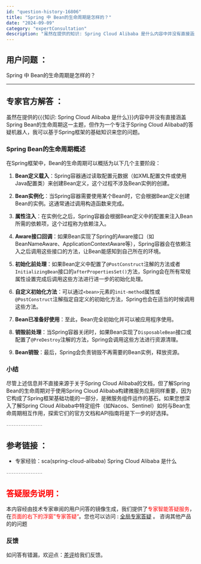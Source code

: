 ```yaml
---
id: "question-history-16806"
title: "Spring 中 Bean的生命周期是怎样的？"
date: "2024-09-09"
category: "expertConsultation"
description: "虽然在提供的知识: Spring Cloud Alibaba 是什么内容中并没有直接涵盖Spring Bean的生命周期这一主题，但作为一个专注于Spring Cloud Alibaba的答疑机器人，我可以基于Spring框架的基础知识来您的问题。### Spring Bean的生命周期概述在Spr"
---
```


## 用户问题 ： 
 Spring 中 Bean的生命周期是怎样的？  

---------------
## 专家官方解答 ：

虽然在提供的{{{知识: Spring Cloud Alibaba 是什么}}}内容中并没有直接涵盖Spring Bean的生命周期这一主题，但作为一个专注于Spring Cloud Alibaba的答疑机器人，我可以基于Spring框架的基础知识来您的问题。

### Spring Bean的生命周期概述

在Spring框架中，Bean的生命周期可以概括为以下几个主要阶段：

1. **Bean定义载入**：Spring容器通过读取配置元数据（如XML配置文件或使用Java配置类）来创建Bean定义，这个过程不涉及Bean实例的创建。

2. **Bean实例化**：当Spring容器需要使用某个Bean时，它会根据Bean定义创建Bean的实例。这通常通过调用构造函数来完成。

3. **属性注入**：在实例化之后，Spring容器会根据Bean定义中的配置来注入Bean所需的依赖项，这个过程称为依赖注入。

4. **Aware接口回调**：如果Bean实现了Spring的Aware接口（如BeanNameAware、ApplicationContextAware等），Spring容器会在依赖注入之后调用这些接口的方法，让Bean能感知到自己所在的环境。

5. **初始化前处理**：如果Bean定义中配置了`@PostConstruct`注解的方法或者`InitializingBean`接口的`afterPropertiesSet()`方法，Spring会在所有常规属性设置完成后调用这些方法进行进一步的初始化处理。

6. **自定义初始化方法**：可以通过`<bean>`元素的`init-method`属性或`@PostConstruct`注解指定自定义的初始化方法，Spring也会在适当的时候调用这些方法。

7. **Bean已准备好使用**：至此，Bean完全初始化并可以被应用程序使用。

8. **销毁前处理**：当Spring容器关闭时，如果Bean实现了`DisposableBean`接口或配置了`@PreDestroy`注解的方法，Spring会调用这些方法进行资源清理。

9. **Bean销毁**：最后，Spring会负责销毁不再需要的Bean实例，释放资源。

### 小结

尽管上述信息并不直接来源于关于Spring Cloud Alibaba的文档，但了解Spring Bean的生命周期对于使用Spring Cloud Alibaba构建微服务应用同样重要，因为它构成了Spring框架基础功能的一部分，是微服务组件运作的基石。如果您想深入了解Spring Cloud Alibaba中特定组件（如Nacos、Sentinel）如何与Bean生命周期相互作用，探索它们的官方文档和API指南将是下一步的好选择。


<font color="#949494">---------------</font> 


## 参考链接 ：

* 专家经验：sca(spring-cloud-alibaba) Spring Cloud Alibaba 是什么 


 <font color="#949494">---------------</font> 
 


## <font color="#FF0000">答疑服务说明：</font> 

本内容经由技术专家审阅的用户问答的镜像生成，我们提供了<font color="#FF0000">专家智能答疑服务</font>，在<font color="#FF0000">页面的右下的浮窗”专家答疑“</font>。您也可以访问 : [全局专家答疑](https://answer.opensource.alibaba.com/docs/intro) 。 咨询其他产品的的问题

### 反馈
如问答有错漏，欢迎点：[差评](https://ai.nacos.io/user/feedbackByEnhancerGradePOJOID?enhancerGradePOJOId=16807)给我们反馈。
